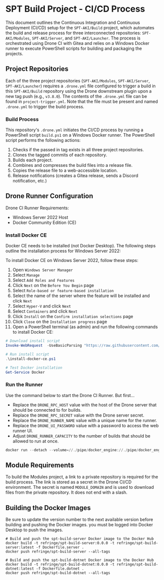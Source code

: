 # SPT Build Project - CI/CD Process

This document outlines the Continuous Integration and Continuous Deployment (CI/CD) setup for the `SPT-AKI/Build` project, which automates the build and release process for three interconnected repositories: `SPT-AKI/Modules`, `SPT-AKI/Server`, and `SPT-AKI/Launcher`. The process is orchestrated using Drone CI with Gitea and relies on a Windows Docker runner to execute PowerShell scripts for building and packaging the projects.

## Project Repositories

Each of the three project repositories (`SPT-AKI/Modules`, `SPT-AKI/Server`, `SPT-AKI/Launcher`) requires a `.drone.yml` file configured to trigger a build in this `SPT-AKI/Build` repository using the Drone downstream plugin upon a new tag push (e.g., `v3.8.0`). The contents of the `.drone.yml` file can be found in `project-trigger.yml`. Note that the file must be present and named `.drone.yml` to trigger the build process.

### Build Process

This repository's `.drone.yml` initiates the CI/CD process by running a PowerShell script `build.ps1` on a Windows Docker runner. The PowerShell script performs the following actions:

1. Checks if the passed in tag exists in all three project repositories.
1. Clones the tagged commits of each repository.
1. Builds each project.
1. Combines and compresses the build files into a release file.
1. Copies the release file to a web-accessible location.
1. Release notifications (creates a Gitea release, sends a Discord notification, etc.)

## Drone Runner Configuration

Drone CI Runner Requirements:
- Windows Server 2022 Host
- Docker Community Edition (CE)

### Install Docker CE

Docker CE needs to be installed (not Docker Desktop). The following steps outline the installation process for Windows Server 2022:

To install Docker CE on Windows Server 2022, follow these steps:

1. Open `Windows Server Manager`
1. Select `Manage`
1. Select `Add Roles and Features`
1. Click `Next` on the `Before You Begin` page
1. Select `Role-based or feature-based installation`
1. Select the name of the server where the feature will be installed and click `Next`
1. Select `Hyper-V` and click `Next`
1. Select `Containers` and click `Next`
1. Click `Install` on the `Confirm installation selections` page
1. Click `Close` on the `Installation progress` page
1. Open a PowerShell terminal (as admin) and run the following commands to install Docker CE:

```powershell
# Download install script
Invoke-WebRequest  -UseBasicParsing "https://raw.githubusercontent.com/microsoft/Windows-Containers/Main/helpful_tools/Install-DockerCE/install-docker-ce.ps1"  -o install-docker-ce.ps1

# Run install script
.\install-docker-ce.ps1

# Test Docker installation
Get-Service Docker
```

### Run the Runner

Use the command below to start the Drone CI Runner. But first...
 - Replace the `DRONE_RPC_HOST` value with the host of the Drone server that should be connected to for builds.
 - Replace the `DRONE_RPC_SECRET` value with the Drone server secret.
 - Replace the `DRONE_RUNNER_NAME` value with a unique name for the runner.
 - Replace the `DRONE_UI_PASSWORD` value with a password to access the web runner UI.
 - Adjust `DRONE_RUNNER_CAPACITY` to the number of builds that should be allowed to run at once.

```powershell
docker run --detach --volume=//./pipe/docker_engine://./pipe/docker_engine --env=DRONE_RPC_PROTO=https --env=DRONE_RPC_HOST=example.com --env=DRONE_RPC_SECRET=secret --env=DRONE_RUNNER_CAPACITY=2 --env=DRONE_RUNNER_NAME=example --env=DRONE_UI_DISABLE=false --env=DRONE_UI_USERNAME=root --env=DRONE_UI_PASSWORD=password --publish=3000:3000 --restart=always --name=runner drone/drone-runner-docker:latest
```

## Module Requirements

To build the Modules project, a link to a private repository is required for the build process. The link is stored as a secret in the Drone CI/CD environment. The secret is named `MODULE_DOMAIN` and is used to download files from the private repository. It does not end with a slash.

## Building the Docker Images

Be sure to update the version number to the next available version before building and pushing the Docker images. you must be logged into Docker Desktop to push the images.

```
# Build and push the spt-build-server Docker image to the Docker Hub
docker build -t refringe/spt-build-server:0.0.0 -t refringe/spt-build-server:latest -f Dockerfile.server .
docker push refringe/spt-build-server --all-tags

# Build and push the spt-build-dotnet Docker image to the Docker Hub
docker build -t refringe/spt-build-dotnet:0.0.0 -t refringe/spt-build-dotnet:latest -f Dockerfile.dotnet .
docker push refringe/spt-build-dotnet --all-tags
```
